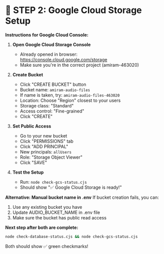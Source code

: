 🚀 **STEP 2: Google Cloud Storage Setup**
==========================================

**Instructions for Google Cloud Console:**

1. **Open Google Cloud Storage Console**
   - Already opened in browser: https://console.cloud.google.com/storage
   - Make sure you're in the correct project (amiram-463020)

2. **Create Bucket**
   - Click "CREATE BUCKET" button
   - Bucket name: `amiram-audio-files`
   - If name is taken, try: `amiram-audio-files-463020`
   - Location: Choose "Region" closest to your users
   - Storage class: "Standard"
   - Access control: "Fine-grained"
   - Click "CREATE"

3. **Set Public Access**
   - Go to your new bucket
   - Click "PERMISSIONS" tab
   - Click "ADD PRINCIPAL"
   - New principals: `allUsers`
   - Role: "Storage Object Viewer"
   - Click "SAVE"

4. **Test the Setup**
   - Run: `node check-gcs-status.cjs`
   - Should show "✅ Google Cloud Storage is ready!"

**Alternative: Manual bucket name in .env**
If bucket creation fails, you can:
1. Use any existing bucket you have
2. Update AUDIO_BUCKET_NAME in .env file
3. Make sure the bucket has public read access

**Next step after both are complete:**
```bash
node check-database-status.cjs && node check-gcs-status.cjs
```

Both should show ✅ green checkmarks!
